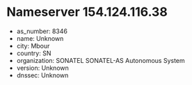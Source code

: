 # Nameserver 154.124.116.38

* as_number: 8346
* name: Unknown
* city: Mbour
* country: SN
* organization: SONATEL SONATEL-AS Autonomous System
* version: Unknown
* dnssec: Unknown
